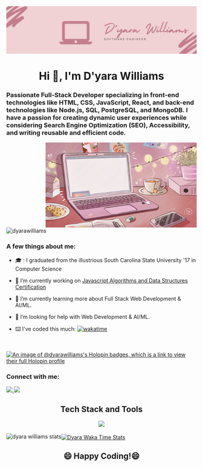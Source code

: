 <img src="/My%20Linkedin%20Banner.png" alt="An image of my banner"/>

<!--
**dyarawilliams/dyarawilliams** is a ✨ _special_ ✨ repository because its `README.md` (this file) appears on your GitHub profile.

- 👯 I’m looking to collaborate on ...
- 💬 Ask me about ...
-->


<p align="center">
  <h1 align="center">Hi 👋, I'm D'yara Williams</h1>
  <h3>Passionate Full-Stack Developer specializing in front-end technologies like HTML, CSS, JavaScript, React, and back-end technologies like Node.js, SQL, PostgreSQL, and MongoDB. I have a passion for creating dynamic user experiences while considering Search Engine Optimization (SEO), Accessibility, and writing reusable and efficient code.</h3>
  <img align="right" alt="Coding" width="400" src="/computer.gif">
  <img src="https://komarev.com/ghpvc/?username=dyarawilliams&label=Profile%20views&color=ff69b4&style=for-the-badge" alt="dyarawilliams" />
</p>

### A few things about me:

- :mortar_board: : I graduated from the illustrious South Carolina State University '17 in Computer Science

- 🔭 I’m currently working on [Javascript Algorithms and Data Structures Certification](https://www.freecodecamp.org/learn/javascript-algorithms-and-data-structures/basic-javascript/)

- 🌱 I’m currently learning more about Full Stack Web Development & AI/ML.

- 🥰 I’m looking for help with Web Development & AI/ML. 

- ⌨️ I've coded this much: [![wakatime](https://wakatime.com/badge/user/374368ff-083b-4229-b46b-62cd1dbb07ec.svg)](https://wakatime.com/@374368ff-083b-4229-b46b-62cd1dbb07ec)

<br />

[![An image of @dyarawilliams's Holopin badges, which is a link to view their full Holopin profile](https://holopin.me/dyarawilliams)](https://holopin.io/@dyarawilliams)

### Connect with me: 

<p>
  <a href="https://www.linkedin.com/in/https://www.linkedin.com/in/dyara-williams/">
    <img src="https://skillicons.dev/icons?i=linkedin" />
  </a>
  <a href="https://twitter.com/xchaoticrage">
    <img src="https://skillicons.dev/icons?i=twitter" />
  </a>
</p>

<h2 align="center">Tech Stack and Tools </h2>
  <p align="center">
    <a href="https://skillicons.dev">
      <img src="https://skillicons.dev/icons?i=html,css,js,bootstrap,sass,react,nodejs,mongodb,postgres,nextjs,java,python,git,vscode,linux" />
    </a>
  </p>

<p>
  <img align="left" src="https://github-readme-stats-dyarawilliams.vercel.app/api?username=dyarawilliams&show_icons=true&theme=omni" alt="dyara williams stats" />
</p>

<a href="https://wakatime.com/@dyarawilliams">
  <img align="center" src="https://github-readme-stats-dyarawilliams.vercel.app/api/wakatime?username=dyarawilliams&layout=compact&theme=omni" alt="Dyara Waka Time Stats" />
</a>


<div align="center">
  <h2>😄 Happy Coding!😄</h2>
</div>


  

